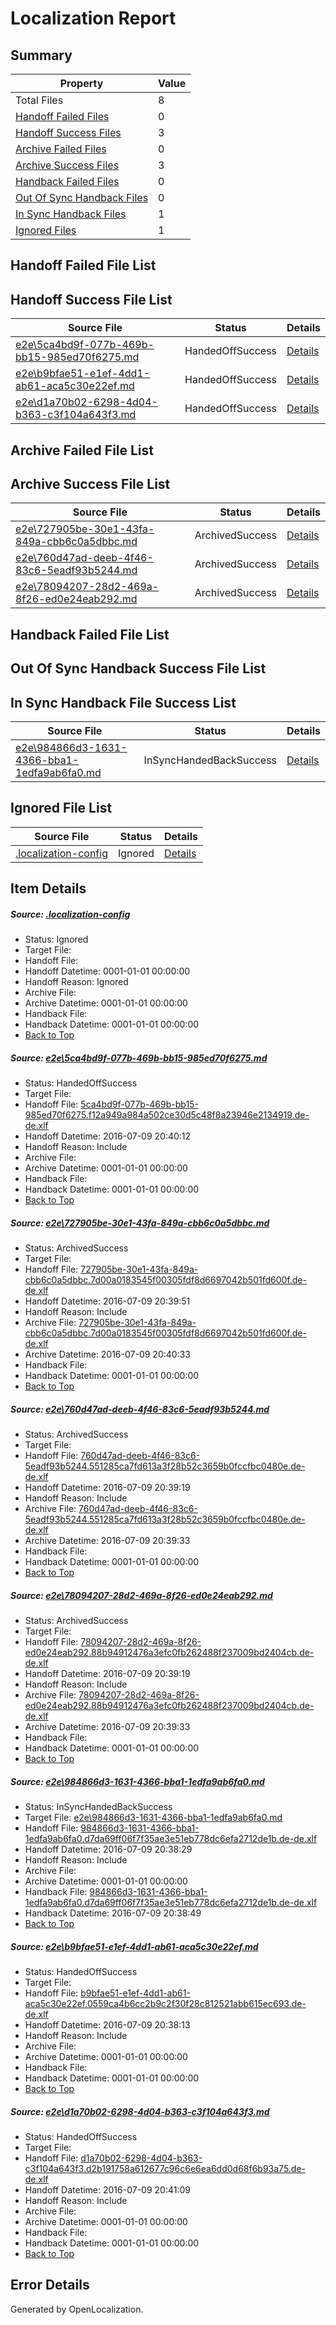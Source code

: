 # <a name='report-top'></a> Localization Report

## Summary
 Property | Value 
 -------- | ----- 
 Total Files | 8
[ Handoff Failed Files ](#handoff-failed-list)| 0
[ Handoff Success Files ](#handoff-success-list)| 3
[ Archive Failed Files ](#archive-failed-list)| 0
[ Archive Success Files ](#archive-success-list)| 3
[ Handback Failed Files ](#handback-failed-list)| 0
[ Out Of Sync Handback Files ](#outofsync-handback-success-list)| 0
[ In Sync Handback Files ](#insync-handback-success-list)| 1
[ Ignored Files ](#ignored-list)| 1

## <a name='handoff-failed-list'></a> Handoff Failed File List

## <a name='handoff-success-list'></a> Handoff Success File List
 Source File | Status | Details 
 ----------- | ------ | ------- 
 [e2e\5ca4bd9f-077b-469b-bb15-985ed70f6275.md](https://github.com/OpenLocalizationTestOrg/oltest/blob/32a0c16492e67d15ec7b4463716c9eafac3f4698/e2e/5ca4bd9f-077b-469b-bb15-985ed70f6275.md) | HandedOffSuccess | [Details](#582a763f442695b6f4865864b0e92424573c42e81)
 [e2e\b9bfae51-e1ef-4dd1-ab61-aca5c30e22ef.md](https://github.com/OpenLocalizationTestOrg/oltest/blob/f894b6e7b6848c64bb741e362242b8975cb9b436/e2e/b9bfae51-e1ef-4dd1-ab61-aca5c30e22ef.md) | HandedOffSuccess | [Details](#dc5f7b0326b136a7bab48a99827a93d16087c98d6)
 [e2e\d1a70b02-6298-4d04-b363-c3f104a643f3.md](https://github.com/OpenLocalizationTestOrg/oltest/blob/f7f78707230f67e3c061c708dbc8c6a189b9a2bf/e2e/d1a70b02-6298-4d04-b363-c3f104a643f3.md) | HandedOffSuccess | [Details](#466f2f9ef8a1b51bcfff32dfaaadb99b6a400e6a7)

## <a name='archive-failed-list'></a> Archive Failed File List

## <a name='archive-success-list'></a> Archive Success File List
 Source File | Status | Details 
 ----------- | ------ | ------- 
 [e2e\727905be-30e1-43fa-849a-cbb6c0a5dbbc.md](https://github.com/OpenLocalizationTestOrg/oltest/blob/0554d5b482029c8d28b6bc6ba77b2cac0a7c000e/e2e/727905be-30e1-43fa-849a-cbb6c0a5dbbc.md) | ArchivedSuccess | [Details](#99f5da98b2ca62f0b26a66ce9bfa0b6acff2b08e2)
 [e2e\760d47ad-deeb-4f46-83c6-5eadf93b5244.md](https://github.com/OpenLocalizationTestOrg/oltest/blob/19d7d7a87d9538cdfeafc39933ea2e987d4d86f9/e2e/760d47ad-deeb-4f46-83c6-5eadf93b5244.md) | ArchivedSuccess | [Details](#fecd19964a70fa751b29b30923265a96f36ffdde3)
 [e2e\78094207-28d2-469a-8f26-ed0e24eab292.md](https://github.com/OpenLocalizationTestOrg/oltest/blob/19d7d7a87d9538cdfeafc39933ea2e987d4d86f9/e2e/78094207-28d2-469a-8f26-ed0e24eab292.md) | ArchivedSuccess | [Details](#7534a5f82bc6fc46ae6cfe7762dc9870e479cabd4)

## <a name='handback-failed-list'></a> Handback Failed File List

## <a name='outofsync-handback-success-list'></a> Out Of Sync Handback Success File List

## <a name='insync-handback-success-list'></a> In Sync Handback File Success List
 Source File | Status | Details 
 ----------- | ------ | ------- 
 [e2e\984866d3-1631-4366-bba1-1edfa9ab6fa0.md](https://github.com/OpenLocalizationTestOrg/oltest/blob/55705dda29c17085433e8fa832ad360212859f5f/e2e/984866d3-1631-4366-bba1-1edfa9ab6fa0.md) | InSyncHandedBackSuccess | [Details](#381e236164c49cb1a3b9a47009c13bb33860dd215)

## <a name='ignored-list'></a> Ignored File List
 Source File | Status | Details 
 ----------- | ------ | ------- 
 [.localization-config](https://github.com/OpenLocalizationTestOrg/oltest/blob/f7f78707230f67e3c061c708dbc8c6a189b9a2bf/.localization-config) | Ignored | [Details](#3d4f252ac210baf56311d7e97dcc2db10974dbd20)

## Item Details
##### <a name='3d4f252ac210baf56311d7e97dcc2db10974dbd20'></a> Source: [.localization-config](https://github.com/OpenLocalizationTestOrg/oltest/blob/f7f78707230f67e3c061c708dbc8c6a189b9a2bf/.localization-config)
* Status: Ignored
* Target File: 
* Handoff File: 
* Handoff Datetime: 0001-01-01 00:00:00
* Handoff Reason: Ignored
* Archive File: 
* Archive Datetime: 0001-01-01 00:00:00
* Handback File: 
* Handback Datetime: 0001-01-01 00:00:00
* [Back to Top](#report-top)

##### <a name='582a763f442695b6f4865864b0e92424573c42e81'></a> Source: [e2e\5ca4bd9f-077b-469b-bb15-985ed70f6275.md](https://github.com/OpenLocalizationTestOrg/oltest/blob/32a0c16492e67d15ec7b4463716c9eafac3f4698/e2e/5ca4bd9f-077b-469b-bb15-985ed70f6275.md)
* Status: HandedOffSuccess
* Target File: 
* Handoff File: [5ca4bd9f-077b-469b-bb15-985ed70f6275.f12a949a984a502ce30d5c48f8a23946e2134919.de-de.xlf](https://github.com/OpenLocalizationTestOrg/olhandoff-e2e/blob/babc91e7afce965f716e42fc1e8086118bb35fb9/ol-handoff/OpenLocalizationTestOrg/oltest-dede-fly/ci/ht/5ca4bd9f-077b-469b-bb15-985ed70f6275.f12a949a984a502ce30d5c48f8a23946e2134919.de-de.xlf)
* Handoff Datetime: 2016-07-09 20:40:12
* Handoff Reason: Include
* Archive File: 
* Archive Datetime: 0001-01-01 00:00:00
* Handback File: 
* Handback Datetime: 0001-01-01 00:00:00
* [Back to Top](#report-top)

##### <a name='99f5da98b2ca62f0b26a66ce9bfa0b6acff2b08e2'></a> Source: [e2e\727905be-30e1-43fa-849a-cbb6c0a5dbbc.md](https://github.com/OpenLocalizationTestOrg/oltest/blob/0554d5b482029c8d28b6bc6ba77b2cac0a7c000e/e2e/727905be-30e1-43fa-849a-cbb6c0a5dbbc.md)
* Status: ArchivedSuccess
* Target File: 
* Handoff File: [727905be-30e1-43fa-849a-cbb6c0a5dbbc.7d00a0183545f00305fdf8d6697042b501fd600f.de-de.xlf](https://github.com/OpenLocalizationTestOrg/olhandoff-e2e/blob/b59657b90e0a26b05eb29dc7d55b1a11578bf397/ol-handoff/OpenLocalizationTestOrg/oltest-dede-fly/ci/ht/727905be-30e1-43fa-849a-cbb6c0a5dbbc.7d00a0183545f00305fdf8d6697042b501fd600f.de-de.xlf)
* Handoff Datetime: 2016-07-09 20:39:51
* Handoff Reason: Include
* Archive File: [727905be-30e1-43fa-849a-cbb6c0a5dbbc.7d00a0183545f00305fdf8d6697042b501fd600f.de-de.xlf](https://github.com/OpenLocalizationTestOrg/olhandoff-e2e/blob/f280be10f277cc785deabcc0af3d6b664e68b5c9/ol-archive/OpenLocalizationTestOrg/oltest-dede-fly/ci/ht/727905be-30e1-43fa-849a-cbb6c0a5dbbc.7d00a0183545f00305fdf8d6697042b501fd600f.de-de.xlf)
* Archive Datetime: 2016-07-09 20:40:33
* Handback File: 
* Handback Datetime: 0001-01-01 00:00:00
* [Back to Top](#report-top)

##### <a name='fecd19964a70fa751b29b30923265a96f36ffdde3'></a> Source: [e2e\760d47ad-deeb-4f46-83c6-5eadf93b5244.md](https://github.com/OpenLocalizationTestOrg/oltest/blob/19d7d7a87d9538cdfeafc39933ea2e987d4d86f9/e2e/760d47ad-deeb-4f46-83c6-5eadf93b5244.md)
* Status: ArchivedSuccess
* Target File: 
* Handoff File: [760d47ad-deeb-4f46-83c6-5eadf93b5244.551285ca7fd613a3f28b52c3659b0fccfbc0480e.de-de.xlf](https://github.com/OpenLocalizationTestOrg/olhandoff-e2e/blob/ab3ed49c24b18cb6f7782638a0943a92e0be2883/ol-handoff/OpenLocalizationTestOrg/oltest-dede-fly/ci/ht/760d47ad-deeb-4f46-83c6-5eadf93b5244.551285ca7fd613a3f28b52c3659b0fccfbc0480e.de-de.xlf)
* Handoff Datetime: 2016-07-09 20:39:19
* Handoff Reason: Include
* Archive File: [760d47ad-deeb-4f46-83c6-5eadf93b5244.551285ca7fd613a3f28b52c3659b0fccfbc0480e.de-de.xlf](https://github.com/OpenLocalizationTestOrg/olhandoff-e2e/blob/99d1fc956b32befbc6017356a9224ed8e2694119/ol-archive/OpenLocalizationTestOrg/oltest-dede-fly/ci/ht/760d47ad-deeb-4f46-83c6-5eadf93b5244.551285ca7fd613a3f28b52c3659b0fccfbc0480e.de-de.xlf)
* Archive Datetime: 2016-07-09 20:39:33
* Handback File: 
* Handback Datetime: 0001-01-01 00:00:00
* [Back to Top](#report-top)

##### <a name='7534a5f82bc6fc46ae6cfe7762dc9870e479cabd4'></a> Source: [e2e\78094207-28d2-469a-8f26-ed0e24eab292.md](https://github.com/OpenLocalizationTestOrg/oltest/blob/19d7d7a87d9538cdfeafc39933ea2e987d4d86f9/e2e/78094207-28d2-469a-8f26-ed0e24eab292.md)
* Status: ArchivedSuccess
* Target File: 
* Handoff File: [78094207-28d2-469a-8f26-ed0e24eab292.88b94912476a3efc0fb262488f237009bd2404cb.de-de.xlf](https://github.com/OpenLocalizationTestOrg/olhandoff-e2e/blob/ab3ed49c24b18cb6f7782638a0943a92e0be2883/ol-handoff/OpenLocalizationTestOrg/oltest-dede-fly/ci/ht/78094207-28d2-469a-8f26-ed0e24eab292.88b94912476a3efc0fb262488f237009bd2404cb.de-de.xlf)
* Handoff Datetime: 2016-07-09 20:39:19
* Handoff Reason: Include
* Archive File: [78094207-28d2-469a-8f26-ed0e24eab292.88b94912476a3efc0fb262488f237009bd2404cb.de-de.xlf](https://github.com/OpenLocalizationTestOrg/olhandoff-e2e/blob/99d1fc956b32befbc6017356a9224ed8e2694119/ol-archive/OpenLocalizationTestOrg/oltest-dede-fly/ci/ht/78094207-28d2-469a-8f26-ed0e24eab292.88b94912476a3efc0fb262488f237009bd2404cb.de-de.xlf)
* Archive Datetime: 2016-07-09 20:39:33
* Handback File: 
* Handback Datetime: 0001-01-01 00:00:00
* [Back to Top](#report-top)

##### <a name='381e236164c49cb1a3b9a47009c13bb33860dd215'></a> Source: [e2e\984866d3-1631-4366-bba1-1edfa9ab6fa0.md](https://github.com/OpenLocalizationTestOrg/oltest/blob/55705dda29c17085433e8fa832ad360212859f5f/e2e/984866d3-1631-4366-bba1-1edfa9ab6fa0.md)
* Status: InSyncHandedBackSuccess
* Target File: [e2e\984866d3-1631-4366-bba1-1edfa9ab6fa0.md](https://github.com/OpenLocalizationTestOrg/oltest-dede-fly/blob/cc577b4d4dfece04801e113d35167b23eba4cb68/e2e/984866d3-1631-4366-bba1-1edfa9ab6fa0.md)
* Handoff File: [984866d3-1631-4366-bba1-1edfa9ab6fa0.d7da69ff06f7f35ae3e51eb778dc6efa2712de1b.de-de.xlf](https://github.com/OpenLocalizationTestOrg/olhandoff-e2e/blob/cc923965c6a23fb35a5fc9a472a10acee6feb5fc/ol-handoff/OpenLocalizationTestOrg/oltest-dede-fly/ci/ht/984866d3-1631-4366-bba1-1edfa9ab6fa0.d7da69ff06f7f35ae3e51eb778dc6efa2712de1b.de-de.xlf)
* Handoff Datetime: 2016-07-09 20:38:29
* Handoff Reason: Include
* Archive File: 
* Archive Datetime: 0001-01-01 00:00:00
* Handback File: [984866d3-1631-4366-bba1-1edfa9ab6fa0.d7da69ff06f7f35ae3e51eb778dc6efa2712de1b.de-de.xlf](https://github.com/OpenLocalizationTestOrg/olhandback-e2e/blob/4d8123405982f96b616506caf8016296b89e070a/ol-handback/OpenLocalizationTestOrg/oltest-dede-fly/ci/ht/984866d3-1631-4366-bba1-1edfa9ab6fa0.d7da69ff06f7f35ae3e51eb778dc6efa2712de1b.de-de.xlf)
* Handback Datetime: 2016-07-09 20:38:49
* [Back to Top](#report-top)

##### <a name='dc5f7b0326b136a7bab48a99827a93d16087c98d6'></a> Source: [e2e\b9bfae51-e1ef-4dd1-ab61-aca5c30e22ef.md](https://github.com/OpenLocalizationTestOrg/oltest/blob/f894b6e7b6848c64bb741e362242b8975cb9b436/e2e/b9bfae51-e1ef-4dd1-ab61-aca5c30e22ef.md)
* Status: HandedOffSuccess
* Target File: 
* Handoff File: [b9bfae51-e1ef-4dd1-ab61-aca5c30e22ef.0559ca4b6cc2b9c2f30f28c812521abb615ec693.de-de.xlf](https://github.com/OpenLocalizationTestOrg/olhandoff-e2e/blob/45942a37746b745c815cf2ca0bdd88972097fa85/ol-handoff/OpenLocalizationTestOrg/oltest-dede-fly/ci/ht/b9bfae51-e1ef-4dd1-ab61-aca5c30e22ef.0559ca4b6cc2b9c2f30f28c812521abb615ec693.de-de.xlf)
* Handoff Datetime: 2016-07-09 20:38:13
* Handoff Reason: Include
* Archive File: 
* Archive Datetime: 0001-01-01 00:00:00
* Handback File: 
* Handback Datetime: 0001-01-01 00:00:00
* [Back to Top](#report-top)

##### <a name='466f2f9ef8a1b51bcfff32dfaaadb99b6a400e6a7'></a> Source: [e2e\d1a70b02-6298-4d04-b363-c3f104a643f3.md](https://github.com/OpenLocalizationTestOrg/oltest/blob/f7f78707230f67e3c061c708dbc8c6a189b9a2bf/e2e/d1a70b02-6298-4d04-b363-c3f104a643f3.md)
* Status: HandedOffSuccess
* Target File: 
* Handoff File: [d1a70b02-6298-4d04-b363-c3f104a643f3.d2b191758a612677c96c6e6ea6dd0d68f6b93a75.de-de.xlf](https://github.com/OpenLocalizationTestOrg/olhandoff-e2e/blob/8663babded25b9457b1aaa88849dbebdbd9e820f/ol-handoff/OpenLocalizationTestOrg/oltest-dede-fly/ci/ht/d1a70b02-6298-4d04-b363-c3f104a643f3.d2b191758a612677c96c6e6ea6dd0d68f6b93a75.de-de.xlf)
* Handoff Datetime: 2016-07-09 20:41:09
* Handoff Reason: Include
* Archive File: 
* Archive Datetime: 0001-01-01 00:00:00
* Handback File: 
* Handback Datetime: 0001-01-01 00:00:00
* [Back to Top](#report-top)


## Error Details

Generated by OpenLocalization.
